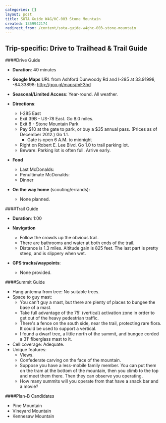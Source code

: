 ```yaml
---
categories: []
layout: post
title: SOTA Guide W4G/HC-003 Stone Mountain
created: 1359942174
redirect_from: /content/sota-guide-w4ghc-003-stone-mountain
---
```

Trip-specific: Drive to Trailhead & Trail Guide
--------------------------------------------------------
####Drive Guide

* **Duration**: 40 minutes
* **Google Maps** URL from Ashford Dunwoody Rd and I-285 at 33.91998, -84.33898: http://goo.gl/maps/mF3hd
* **Seasonal/Limited Access**: Year-round.  All weather.
* **Directions**:
    * I-285 East
    * Exit 39B - US-78 East.  Go 8.0 miles.
    * Exit 8 - Stone Mountain Park
    * Pay $10 at the gate to park, or buy a $35 annual pass. (Prices as of December 2012.)  Go 1.1.
        * Gate is open 6 A.M. to midnight
    * Right on Robert E. Lee Blvd. Go 1.0 to trail parking lot.
    * Beware: Parking lot is often full.  Arrive early.

* **Food**
    * Last McDonalds: 
    * Penultimate McDonalds: 
    * Dinner
* **On the way home** (scouting/errands):
    * None planned.

####Trail Guide

* **Duration**: 1:00
* **Navigation**
    * Follow the crowds up the obvious trail.
    * There are bathrooms and water at both ends of the trail.
    * Distance is 1.3 miles.  Altitude gain is 825 feet.  The last part is pretty steep, and is slippery when wet.

* **GPS tracks/waypoints**:
    * None provided.

####Summit Guide

* Hang antenna from tree: No suitable trees.
* Space to guy mast: 
    * You can't guy a mast, but there are plenty of places to bungee the base of a mast.
    * Take full advantage of the 75' (vertical) activation zone in order to get out of the heavy  pedestrian traffic.
    * There's a fence on the south side, near the trail, protecting rare flora. It could be used to support a vertical.
    * I found a dwarf tree, a little north of the summit, and bungee corded a 31' fiberglass mast to it.
* Cell coverage: Adequate.
* Unique features:
    * Views.  
    * Confederate carving on the face of the mountain.
    * Suppose you have a less-mobile family member.  You can put them on the tram at the bottom of the mountain, then you climb to the top and meet them there.  Then they can observe you operating.
    * How many summits will you operate from that have a snack bar and a movie?

####Plan-B Candidates

* Pine Mountain
* Vineyard Mountain
* Kennesaw Mountain
